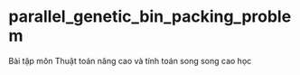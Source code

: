 # parallel_genetic_bin_packing_problem
Bài tập môn Thuật toán nâng cao và tính toán song song cao học
